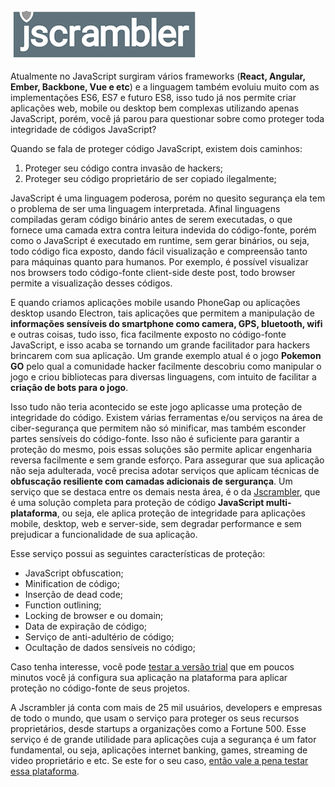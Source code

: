 ![Protegendo aplicações JavaScript](images/jscrambler-logo.png "Protegendo aplicações JavaScript")

Atualmente no JavaScript surgiram vários frameworks (**React, Angular, Ember, Backbone, Vue e etc**) e a linguagem também evoluiu muito com as implementações ES6, ES7 e futuro ES8, isso tudo já nos permite criar aplicações web, mobile ou desktop bem complexas utilizando apenas JavaScript, porém, você já parou para questionar sobre como proteger toda integridade de códigos JavaScript?

Quando se fala de proteger código JavaScript, existem dois caminhos:

1.  Proteger seu código contra invasão de hackers;
2.  Proteger seu código proprietário de ser copiado ilegalmente;

JavaScript é uma linguagem poderosa, porém no quesito segurança ela tem o problema de ser uma linguagem interpretada. Afinal linguagens compiladas geram código binário antes de serem executadas, o que fornece uma camada extra contra leitura indevida do código-fonte, porém como o JavaScript é executado em runtime, sem gerar binários, ou seja, todo código fica exposto, dando fácil visualização e compreensão tanto para máquinas quanto para humanos. Por exemplo, é possível visualizar nos browsers todo código-fonte client-side deste post, todo browser permite a visualização desses códigos.

E quando criamos aplicações mobile usando PhoneGap ou aplicações desktop usando Electron, tais aplicações que permitem a manipulação de **informações sensíveis do smartphone como camera, GPS, bluetooth, wifi** e outras coisas, tudo isso, fica facilmente exposto no código-fonte JavaScript, e isso acaba se tornando um grande facilitador para hackers brincarem com sua aplicação. Um grande exemplo atual é o jogo **Pokemon GO** pelo qual a comunidade hacker facilmente descobriu como manipular o jogo e criou bibliotecas para diversas linguagens, com intuito de facilitar a **criação de bots para o jogo**.

Isso tudo não teria acontecido se este jogo aplicasse uma proteção de integridade do código. Existem várias ferramentas e/ou serviços na área de ciber-segurança que permitem não só minificar, mas também esconder partes sensíveis do código-fonte. Isso não é suficiente para garantir a proteção do mesmo, pois essas soluções são permite aplicar engenharia reversa facilmente e sem grande esforço. Para assegurar que sua aplicação não seja adulterada, você precisa adotar serviços que aplicam técnicas de **obfuscação resiliente com camadas adicionais de sergurança**.
Um serviço que se destaca entre os demais nesta área, é o da [Jscrambler](https://jscrambler.com/en/?ref=https://udgwebdev.com "Jscrambler - Make your JavaScript Application Protect Itself"), que é uma solução completa para proteção de código **JavaScript multi-plataforma**, ou seja, ele aplica proteção de integridade para aplicações mobile, desktop, web e server-side, sem degradar performance e sem prejudicar a funcionalidade de sua aplicação.

Esse serviço possui as seguintes características de proteção:

*   JavaScript obfuscation;
*   Minification de código;
*   Inserção de dead code;
*   Function outlining;
*   Locking de browser e ou domain;
*   Data de expiração de código;
*   Serviço de anti-adultério de código;
*   Ocultação de dados sensíveis no código;

Caso tenha interesse, você pode [testar a versão trial](https://jscrambler.com/en/?ref=https://udgwebdev.com "Jscrambler - Make your JavaScript Application Protect Itself") que em poucos minutos você já configura sua aplicação na plataforma para aplicar proteção no código-fonte de seus projetos.

A Jscrambler já conta com mais de 25 mil usuários, developers e empresas de todo o mundo, que usam o serviço para proteger os seus recursos proprietários, desde startups a organizações como a Fortune 500.
Esse serviço é de grande utilidade para aplicações cuja a segurança é um fator fundamental, ou seja, aplicações internet banking, games, streaming de video proprietário e etc. Se este for o seu caso, [então vale a pena testar essa plataforma](https://jscrambler.com/en/?ref=https://udgwebdev.com "Jscrambler - Make your JavaScript Application Protect Itself").